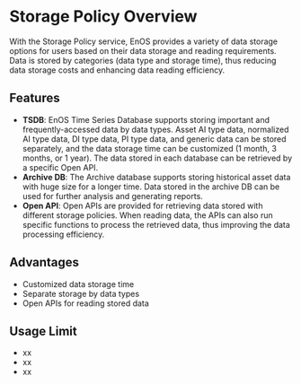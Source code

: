 # Storage Policy Overview

With the Storage Policy service, EnOS provides a variety of data storage options for users based on their data storage and reading requirements. Data is stored by categories (data type and storage time), thus reducing data storage costs and enhancing data reading efficiency.

## Features
- **TSDB**: EnOS Time Series Database supports storing important and frequently-accessed data by data types. Asset AI type data, normalized AI type data, DI type data, PI type data, and generic data can be stored separately, and the data storage time can be customized (1 month, 3 months, or 1 year). The data stored in each database can be retrieved by a specific Open API.
- **Archive DB**: The Archive database supports storing historical asset data with huge size for a longer time. Data stored in the archive DB can be used for further analysis and generating reports.
- **Open API**: Open APIs are provided for retrieving data stored with different storage policies. When reading data, the APIs can also run specific functions to process the retrieved data, thus improving the data processing efficiency.

## Advantages
- Customized data storage time
- Separate storage by data types
- Open APIs for reading stored data

## Usage Limit
- xx
- xx
- xx
